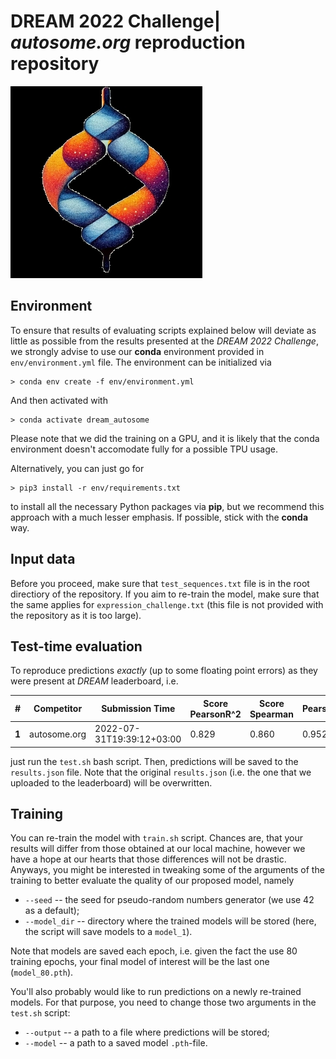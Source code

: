 # DREAM 2022 Challenge| *autosome.org* reproduction repository

![Noginet logotype](logo.jpg "Noginet")

## Environment
To ensure that results of evaluating scripts explained below will deviate as little as possible from the results presented at the *DREAM 2022 Challenge*, we strongly advise to use our **conda** environment provided in `env/environment.yml` file. The environment can be initialized via
```
> conda env create -f env/environment.yml
```
And then activated with 
```
> conda activate dream_autosome
```
Please note that we did the training on a GPU, and it is likely that the conda environment doesn't accomodate fully for a possible TPU usage.


Alternatively, you can just go for 
```
> pip3 install -r env/requirements.txt
```
to install all the necessary Python packages via **pip**, but we recommend this approach with a much lesser emphasis. If possible, stick with the **conda** way.

## Input data

Before you proceed, make sure that `test_sequences.txt` file is in the root directiory of the repository. If you aim to re-train the model, make sure that the same applies for `expression_challenge.txt` (this file is not provided with the repository as it is too large).

## Test-time evaluation
To reproduce predictions *exactly* (up to some floating point errors) as they were present at *DREAM* leaderboard, i.e.

|#|Competitor|Submission Time|Score PearsonR^2|Score Spearman|PearsonR^2|Spearman|
|-|----------|---------------|----------------|--------------|----------|--------|
|**1**|autosome.org|2022-07-31T19:39:12+03:00|0.829|0.860|0.952|0.979|

just run the `test.sh` bash script. Then, predictions will be saved to the `results.json` file. Note that the original `results.json` (i.e. the one that we uploaded to the leaderboard) will be overwritten.

## Training

You can re-train the model with `train.sh` script. Chances are, that your results will differ from those obtained at our local machine, however we have a hope at our hearts that those differences will not be drastic. Anyways, you might be interested in tweaking some of the arguments of the training to better evaluate the quality of our proposed model, namely
- `--seed` -- the seed for pseudo-random numbers generator (we use 42 as a default);
- `--model_dir` -- directory where the trained models will be stored (here, the script will save models to a `model_1`).

Note that models are saved each epoch, i.e. given the fact the use 80 training epochs, your final model of interest will be the last one (`model_80.pth`).

You'll also probably would like to run predictions on a newly re-trained models. For that purpose, you need to change those two arguments in the `test.sh` script:
- `--output` -- a path to a file where predictions will be stored;
- `--model` -- a path to a saved model `.pth`-file.
